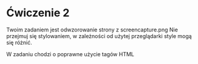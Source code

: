 # Ćwiczenie 2

Twoim zadaniem jest odwzorowanie strony z screencapture.png
Nie przejmuj się stylowaniem, w zależności od użytej przeglądarki style mogą się różnić.

W zadaniu chodzi o poprawne użycie tagów HTML